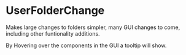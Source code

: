 # UserFolderChange
Makes large changes to folders simpler, many GUI changes to come, including other funtionality additions.

By Hovering over the components in the GUI a tooltip will show.
